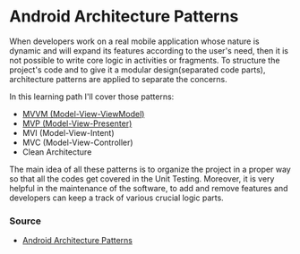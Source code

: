 # Android Architecture Patterns
When developers work on a real mobile application whose nature is dynamic and will expand its
features according to the user's need, then it is not possible to write core logic in activities
or fragments. To structure the project's code and to give it a modular design(separated code parts),
architecture patterns are applied to separate the concerns.

In this learning path I'll cover those patterns:
* [MVVM (Model-View-ViewModel)](MVVM)
* [MVP (Model-View-Presenter)](MVP)
* MVI (Model-View-Intent)
* MVC (Model-View-Controller)
* Clean Architecture

The main idea of all these patterns is to organize the project in a proper way so that all the codes
get covered in the Unit Testing. Moreover, it is very helpful in the maintenance of the software,
to add and remove features and developers can keep a track of various crucial logic parts.

### Source
* [Android Architecture Patterns](https://www.geeksforgeeks.org/android-architecture-patterns/)